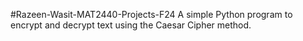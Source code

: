 #Razeen-Wasit-MAT2440-Projects-F24
A simple Python program to encrypt and decrypt text using the Caesar Cipher method. 
